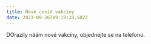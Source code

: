 ```yaml
---
title: Nové covid vakcíny
date: 2023-09-26T09:19:33.502Z
---
```


DOrazily náám nové vakcíny, objednejte se na telefonu.
